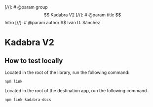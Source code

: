 [//]: # @param group $$ Kadabra V2
[//]: # @param title $$ Intro
[//]: # @param author $$ Iván D. Sánchez

# Kadabra V2

## How to test locally

Located in the root of the library, run the following command:

    npm link

Located in the root of the destination app, run the following command.

    npm link kadabra-docs
